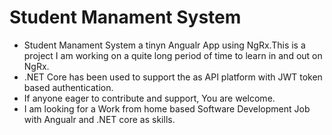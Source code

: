 # Student Manament System 
- Student Manament System a tinyn Angualr App using NgRx.This is a project I am working on a quite long period of time to learn in and out on NgRx.
- .NET Core has been used to support the as API platform with JWT token based authentication.
- If anyone eager to contribute and support, You are welcome.
- I am looking for a Work from home based Software Development Job with Angualr and .NET core as skills. 
